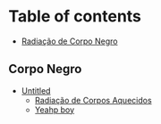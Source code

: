 # Table of contents

* [Radiação de Corpo Negro](README.md)

## Corpo Negro

* [Untitled](corpo-negro/untitled/README.md)
  * [Radiação de Corpos Aquecidos](corpo-negro/untitled/untitlesosoosd.md)
  * [Yeahp boy](corpo-negro/untitled/yeahp-boy.md)

